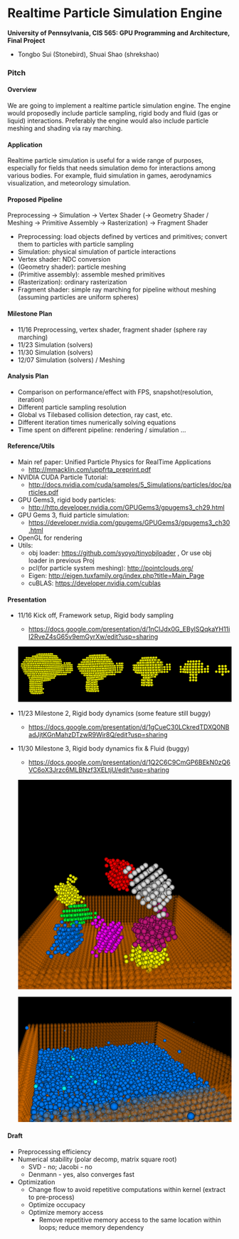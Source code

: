Real­time Particle Simulation Engine
===============

**University of Pennsylvania, CIS 565: GPU Programming and Architecture, Final Project**

* Tongbo Sui (Stonebird), Shuai Shao (shrekshao)

### Pitch
#### Overview

We are going to implement a real­time particle simulation engine. The engine would proposedly
include particle sampling, rigid body and fluid (gas or liquid) interactions. Preferably the engine would also include
particle meshing and shading via ray marching.

#### Application

Real­time particle simulation is useful for a wide range of purposes, especially for fields that needs
simulation demo for interactions among various bodies. For example, fluid simulation in games,
aerodynamics visualization, and meteorology simulation.

#### Proposed Pipeline

Preprocessing → Simulation → Vertex Shader (→ Geometry Shader / Meshing → Primitive Assembly
→ Rasterization) → Fragment Shader

* Preprocessing: load objects defined by vertices and primitives; convert them to particles with particle sampling
* Simulation: physical simulation of particle interactions
* Vertex shader: NDC conversion
* (Geometry shader): particle meshing
* (Primitive assembly): assemble meshed primitives
* (Rasterization): ordinary rasterization
* Fragment shader: simple ray marching for pipeline without meshing (assuming particles are uniform spheres)

#### Milestone Plan

* 11/16 Preprocessing, vertex shader, fragment shader (sphere ray marching)
* 11/23 Simulation (solvers)
* 11/30 Simulation (solvers)
* 12/07 Simulation (solvers) / Meshing

#### Analysis Plan

* Comparison on performance/effect with FPS, snapshot(resolution, iteration)
* Different particle sampling resolution
* Global vs Tile­based collision detection, ray cast, etc.
* Different iteration times numerically solving equations
* Time spent on different pipeline: rendering / simulation ...

#### Reference/Utils

* Main ref paper: Unified Particle Physics for Real­Time Applications
	* http://mmacklin.com/uppfrta_preprint.pdf
* NVIDIA CUDA Particle Tutorial:
	* http://docs.nvidia.com/cuda/samples/5_Simulations/particles/doc/particles.pdf
* GPU Gems3, rigid body particles: 
	* http://http.developer.nvidia.com/GPUGems3/gpugems3_ch29.html
* GPU Gems 3, fluid particle simulation:
	* https://developer.nvidia.com/gpugems/GPUGems3/gpugems3_ch30.html
* OpenGL for rendering
* Utils:
	* obj loader: https://github.com/syoyo/tinyobjloader , Or use obj loader in previous Proj
	* pcl(for particle system meshing): http://pointclouds.org/
	* Eigen: http://eigen.tuxfamily.org/index.php?title=Main_Page
	* cuBLAS: https://developer.nvidia.com/cublas
	
#### Presentation

* 11/16 Kick off, Framework setup, Rigid body sampling
	* https://docs.google.com/presentation/d/1nClJdx0G_EBylSQqkaYH11iI2RveZ4sG65v9emGyrXw/edit?usp=sharing
	
	![](img/milestone1.png)
	
	
* 11/23 Milestone 2, Rigid body dynamics (some feature still buggy)
	* https://docs.google.com/presentation/d/1gCueC30LCkredTDXQ0NBadJjtKGnMahzDTzwR9Wir8Q/edit?usp=sharing
	

* 11/30 Milestone 3, Rigid body dynamics fix & Fluid (buggy)
	* https://docs.google.com/presentation/d/1Q2C6C9CmGP6BEkN0zQ6VC6oX3Jrzc6MLBNzf3XELtjU/edit?usp=sharing
	
	![](img/milestone3-1.png)
	
	![](img/milestone3-3.png)
	
#### Draft
* Preprocessing efficiency
* Numerical stability (polar decomp, matrix square root)
	* SVD - no; Jacobi - no
	* Denmann - yes, also converges fast
* Optimization
	* Change flow to avoid repetitive computations within kernel (extract to pre-process)
	* Optimize occupacy
	* Optimize memory access
		* Remove repetitive memory access to the same location within loops; reduce memory dependency